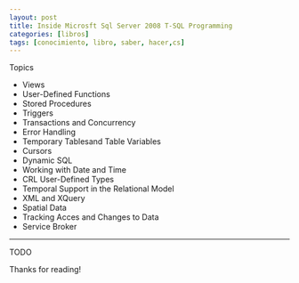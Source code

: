```yaml
---
layout: post
title: Inside Microsft Sql Server 2008 T-SQL Programming
categories: [libros]
tags: [conocimiento, libro, saber, hacer,cs]
---
```


<!--Resumen-->

Topics 

- Views
- User-Defined Functions
- Stored Procedures
- Triggers
- Transactions and Concurrency
- Error Handling
- Temporary Tablesand Table Variables
- Cursors
- Dynamic SQL
- Working with Date and Time
- CRL User-Defined Types
- Temporal Support in the Relational Model
- XML and XQuery
- Spatial Data
- Tracking Acces and Changes to Data
- Service Broker

---

<!--more-->
TODO
  
Thanks for reading!